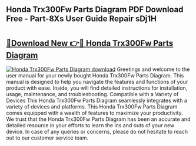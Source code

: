 ## Honda Trx300Fw Parts Diagram PDF Download Free - Part-8Xs User Guide Repair sDj1H

# <h2><a href="http://dft5x6n.blite.top/?on=Honda+Trx300Fw+Parts+Diagram">🔗Download New 👉🔴 Honda Trx300Fw Parts Diagram</a></h2>

[![Honda Trx300Fw Parts Diagram download](https://i.imgur.com/lujVjoI.png)](http://dft5x6n.blite.top/?on=Honda+Trx300Fw+Parts+Diagram)
Greetings and welcome to the user manual for your newly bought Honda Trx300Fw Parts Diagram. This manual is designed to help you navigate the features and functions of your product with ease. Inside, you will find detailed instructions for installation, usage, maintenance, and troubleshooting. Compatible with a Variety of Devices This Honda Trx300Fw Parts Diagram seamlessly integrates with a variety of devices and platforms. This Honda Trx300Fw Parts Diagram comes equipped with a wealth of features to maximize your productivity. We trust that the Honda Trx300Fw Parts Diagram has been an accurate and detailed resource in your efforts to learn the ins and outs of your new device. In case of any queries or concerns, please do not hesitate to reach out to our customer service team.
